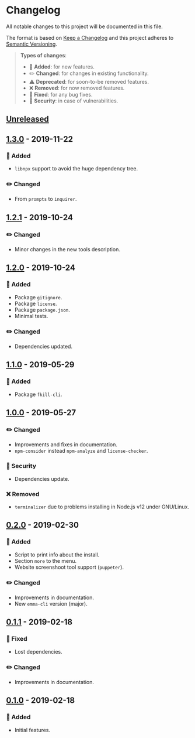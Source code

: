 # Changelog

All notable changes to this project will be documented in this file.

The format is based on [Keep a Changelog](http://keepachangelog.com/en/1.0.0/)
and this project adheres to [Semantic Versioning](http://semver.org/spec/v2.0.0.html).

> **Types of changes**:
>
> - 🎉 **Added**: for new features.
> - ✏️ **Changed**: for changes in existing functionality.
> - ⚠️ **Deprecated**: for soon-to-be removed features.
> - ❌ **Removed**: for now removed features.
> - 🐛 **Fixed**: for any bug fixes.
> - 👾 **Security**: in case of vulnerabilities.

## [Unreleased]

## [1.3.0] - 2019-11-22

### 🎉 Added

- `libnpx` support to avoid the huge dependency tree.

### ✏️ Changed

- From `prompts` to `inquirer`.

## [1.2.1] - 2019-10-24

### ✏️ Changed

- Minor changes in the new tools description.

## [1.2.0] - 2019-10-24

### 🎉 Added

- Package `gitignore`.
- Package `license`.
- Package `package.json`.
- Minimal tests.

### ✏️ Changed

- Dependencies updated.

## [1.1.0] - 2019-05-29

### 🎉 Added

- Package `fkill-cli`.

## [1.0.0] - 2019-05-27

### ✏️ Changed

- Improvements and fixes in documentation.
- `npm-consider` instead `npm-analyze` and `license-checker`.

### 👾 Security

- Dependencies update.

### ❌ Removed

- `terminalizer` due to problems installing in Node.js v12 under GNU/Linux.

## [0.2.0] - 2019-02-30

### 🎉 Added

- Script to print info about the install.
- Section `more` to the menu.
- Website screenshoot tool support (`puppeter`).

### ✏️ Changed

- Improvements in documentation.
- New `emma-cli` version (major).

## [0.1.1] - 2019-02-18

### 🐛 Fixed

- Lost dependencies.

### ✏️ Changed

- Improvements in documentation.

## [0.1.0] - 2019-02-18

### 🎉 Added

- Initial features.

[unreleased]: https://github.com/jesusprubio/pwr/compare/1.2.1...HEAD
[1.3.0]: https://github.com/jesusprubio/pwr/compare/1.2.1...1.3.0
[1.2.1]: https://github.com/jesusprubio/pwr/compare/1.2.0...1.2.1
[1.2.0]: https://github.com/jesusprubio/pwr/compare/1.1.0...1.2.0
[1.1.0]: https://github.com/jesusprubio/pwr/compare/1.0.0...1.1.0
[1.0.0]: https://github.com/jesusprubio/pwr/compare/0.2.0...1.0.0
[0.2.0]: https://github.com/jesusprubio/pwr/compare/0.1.1...0.2.0
[0.1.1]: https://github.com/jesusprubio/pwr/compare/0.1.0...0.1.1
[0.1.0]: https://github.com/jesusprubio/pwr/compare/b6e5a5ec3e6657dac925aeec3cbad9ae91512e4c...0.1.0
